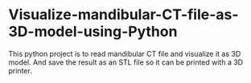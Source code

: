 # Visualize-mandibular-CT-file-as-3D-model-using-Python
This python project is to read mandibular CT file and visualize it as 3D model.
And save the result as an STL file so it can be printed with a 3D printer.

